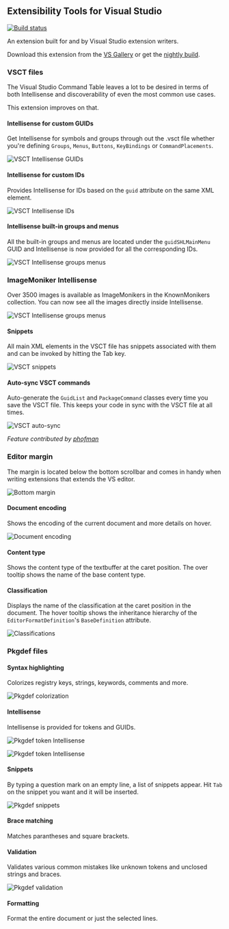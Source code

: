 
## Extensibility Tools for Visual Studio

[![Build status](https://ci.appveyor.com/api/projects/status/hv6uyc059rqbc6fj?svg=true)](https://ci.appveyor.com/project/madskristensen/extensibilitytools)

An extension built for and by Visual Studio extension writers.

Download this extension from the [VS Gallery](https://visualstudiogallery.msdn.microsoft.com/ab39a092-1343-46e2-b0f1-6a3f91155aa6)
or get the [nightly build](http://vsixgallery.com/extension/f8330d54-0469-43a7-8fc0-7f19febeb897/).

### VSCT files
The Visual Studio Command Table leaves a lot to be desired in terms of
both Intellisense and discoverability of even the most common use cases.

This extension improves on that. 

#### Intellisense for custom GUIDs
Get Intellisense for symbols and groups through out the .vsct file
whether you're defining `Groups`, `Menus`, `Buttons`, `KeyBindings` or 
`CommandPlacements`.

![VSCT Intellisense GUIDs](art/vsct-intellisense-guid.png)

#### Intellisense for custom IDs
Provides Intellisense for IDs based on the `guid` attribute on
the same XML element.

![VSCT Intellisense IDs](art/vsct-intellisense-id.png)

#### Intellisense built-in groups and menus
All the built-in groups and menus are located under the `guidSHLMainMenu`
GUID and Intellisense is now provided for all the corresponding IDs.

![VSCT Intellisense groups menus](art/vsct-intellisense-builtin.png)

### ImageMoniker Intellisense
Over 3500 images is available as ImageMonikers in the KnownMonikers
collection. You can now see all the images directly inside
Intellisense.

![VSCT Intellisense groups menus](art/image-monikers.png)

#### Snippets
All main XML elements in the VSCT file has snippets associated with
them and can be invoked by hitting the Tab key.

![VSCT snippets](art/vsct-snippets.gif)

#### Auto-sync VSCT commands
Auto-generate the `GuidList` and `PackageCommand` classes every time
you save the VSCT file. This keeps your code in sync with the VSCT file
at all times.

![VSCT auto-sync](art/vsct-autosync.png)

*Feature contributed by [phofman](https://github.com/phofman/)*

### Editor margin
The margin is located below the bottom scrollbar and comes in handy
when writing extensions that extends the VS editor.

![Bottom margin](art/margin.png)

#### Document encoding
Shows the encoding of the current document and more details on hover.

![Document encoding](art/margin-encoding.png)

#### Content type
Shows the content type of the textbuffer at the caret position. The
over tooltip shows the name of the base content type.

#### Classification
Displays the name of the classification at the caret position in the
document. The hover tooltip shows the inheritance hierarchy of the
`EditorFormatDefinition`'s `BaseDefinition` attribute.

![Classifications](art/margin-classification.png)

### Pkgdef files

#### Syntax highlighting
Colorizes registry keys, strings, keywords, comments and more.

![Pkgdef colorization](art/pkgdef-colorization.png)

#### Intellisense
Intellisense is provided for tokens and GUIDs.

![Pkgdef token Intellisense](art/pkgdef-intellisense-tokens.png)

![Pkgdef token Intellisense](art/pkgdef-intellisense-guids.png)

#### Snippets
By typing a question mark on an empty line, a list of snippets appear.
Hit `Tab` on the snippet you want and it will be inserted.

![Pkgdef snippets](art/pkgdef-snippets.gif)

#### Brace matching
Matches parantheses and square brackets.

#### Validation
Validates various common mistakes like unknown tokens and unclosed strings and braces.

![Pkgdef validation](art/pkgdef-validation.png)

#### Formatting
Format the entire document or just the selected lines.